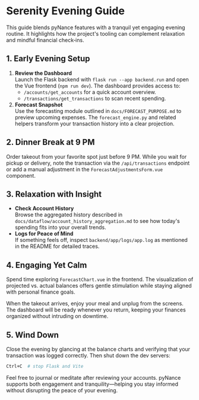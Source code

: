 # Serenity Evening Guide

This guide blends pyNance features with a tranquil yet engaging evening routine.
It highlights how the project's tooling can complement relaxation and mindful
financial check‑ins.

## 1. Early Evening Setup

1. **Review the Dashboard**  
   Launch the Flask backend with `flask run --app backend.run` and open the Vue
   frontend (`npm run dev`). The dashboard provides access to:
   - `/accounts/get_accounts` for a quick account overview.
   - `/transactions/get_transactions` to scan recent spending.
2. **Forecast Snapshot**  
   Use the forecasting module outlined in `docs/FORECAST_PURPOSE.md` to preview
   upcoming expenses. The `forecast_engine.py` and related helpers transform your
   transaction history into a clear projection.

## 2. Dinner Break at 9 PM

Order takeout from your favorite spot just before 9&nbsp;PM. While you wait for
pickup or delivery, note the transaction via the `/api/transactions` endpoint or
add a manual adjustment in the `ForecastAdjustmentsForm.vue` component.

## 3. Relaxation with Insight

- **Check Account History**  
  Browse the aggregated history described in
  `docs/dataflow/account_history_aggregation.md` to see how today's spending fits
  into your overall trends.
- **Logs for Peace of Mind**  
  If something feels off, inspect `backend/app/logs/app.log` as mentioned in the
  README for detailed traces.

## 4. Engaging Yet Calm

Spend time exploring `ForecastChart.vue` in the frontend. The visualization of
projected vs. actual balances offers gentle stimulation while staying aligned
with personal finance goals.

When the takeout arrives, enjoy your meal and unplug from the screens. The
dashboard will be ready whenever you return, keeping your finances organized
without intruding on downtime.

## 5. Wind Down

Close the evening by glancing at the balance charts and verifying that your
transaction was logged correctly. Then shut down the dev servers:

```bash
Ctrl+C  # stop Flask and Vite
```

Feel free to journal or meditate after reviewing your accounts. pyNance supports
both engagement and tranquility—helping you stay informed without disrupting the
peace of your evening.
